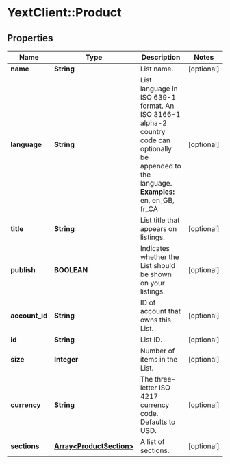 # YextClient::Product

## Properties
Name | Type | Description | Notes
------------ | ------------- | ------------- | -------------
**name** | **String** | List name. | [optional] 
**language** | **String** | List language in ISO 639-1 format. An ISO 3166-1 alpha-2 country code can optionally be appended to the language.  **Examples:** en, en_GB, fr_CA  | [optional] 
**title** | **String** | List title that appears on listings. | [optional] 
**publish** | **BOOLEAN** | Indicates whether the List should be shown on your listings. | [optional] 
**account_id** | **String** | ID of account that owns this List. | [optional] 
**id** | **String** | List ID. | [optional] 
**size** | **Integer** | Number of items in the List. | [optional] 
**currency** | **String** | The three-letter ISO 4217 currency code. Defaults to USD. | [optional] 
**sections** | [**Array&lt;ProductSection&gt;**](ProductSection.md) | A list of sections. | [optional] 


